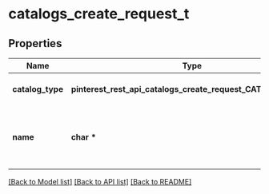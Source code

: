 # catalogs_create_request_t

## Properties
Name | Type | Description | Notes
------------ | ------------- | ------------- | -------------
**catalog_type** | **pinterest_rest_api_catalogs_create_request_CATALOGTYPE_e** | Type of the catalog entity. | 
**name** | **char \*** | A human-friendly name associated to a given catalog. | 

[[Back to Model list]](../README.md#documentation-for-models) [[Back to API list]](../README.md#documentation-for-api-endpoints) [[Back to README]](../README.md)


